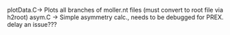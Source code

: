 plotData.C-> Plots all branches of moller.nt files (must convert to root file via h2root)
asym.C    -> Simple asymmetry calc., needs to be debugged for PREX.  delay an issue???

